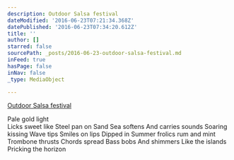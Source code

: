 ```yaml
---
description: Outdoor Salsa festival
dateModified: '2016-06-23T07:21:34.368Z'
datePublished: '2016-06-23T07:34:20.612Z'
title: ''
author: []
starred: false
sourcePath: _posts/2016-06-23-outdoor-salsa-festival.md
inFeed: true
hasPage: false
inNav: false
_type: MediaObject

---
```

[Outdoor Salsa festival][0]

Pale gold light   
Licks sweet like Steel pan on Sand Sea softens And carries sounds Soaring kissing Wave tips Smiles on lips Dipped in Summer frolics rum and mint Trombone thrusts Chords spread Bass bobs And shimmers Like the islands Pricking the horizon

[0]: http://dttl.blogspot.jp/2015/08/outdoor-salsa-festival.html